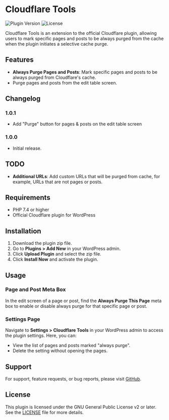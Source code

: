 # Cloudflare Tools

![Plugin Version](https://img.shields.io/badge/version-1.0.0-green)
![License](https://img.shields.io/badge/license-GPL--2.0+-blue)

Cloudflare Tools is an extension to the official Cloudflare plugin, allowing users to mark specific pages and posts to be always purged from the cache when the plugin initiates a selective cache purge.

## Features

- **Always Purge Pages and Posts**: Mark specific pages and posts to be always purged from Cloudflare's cache.
- Purge pages and posts from the edit table screen.

## Changelog
### 1.0.1
- Add "Purge" button for pages & posts on the edit table screen
### 1.0.0
- Initial release.

## TODO
- **Additional URLs**: Add custom URLs that will be purged from cache, for example, URLs that are not pages or posts.

## Requirements

- PHP 7.4 or higher
- Official Cloudflare plugin for WordPress

## Installation

1. Download the plugin zip file.
2. Go to **Plugins > Add New** in your WordPress admin.
3. Click **Upload Plugin** and select the zip file.
4. Click **Install Now** and activate the plugin.

## Usage

### Page and Post Meta Box

In the edit screen of a page or post, find the **Always Purge This Page** meta box to enable or disable always purge for that specific page or post.

### Settings Page

Navigate to **Settings > Cloudflare Tools** in your WordPress admin to access the plugin settings. Here, you can:

- View the list of pages and posts marked "always purge".
- Delete the setting without opening the pages.


## Support

For support, feature requests, or bug reports, please visit [GitHub](https://github.com/kitestring-studio/cloudflare-tools).

## License

This plugin is licensed under the GNU General Public License v2 or later. See the [LICENSE](LICENSE) file for more details.
